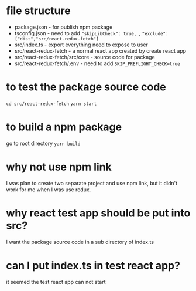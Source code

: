 # file structure
- package.json                      - for publish npm package
- tsconfig.json                     - need to add     ```"skipLibCheck": true, ```, ```"exclude": ["dist","src/react-redux-fetch"]```
- src/index.ts                      - export everything need to expose to user
- src/react-redux-fetch             - a normal react app created by create react app
- src/react-redux-fetch/src/core    - source code for package
- src/react-redux-fetch/.env        - need to add ```SKIP_PREFLIGHT_CHECK=true```

# to test the package source code
```cd src/react-redux-fetch```
```yarn start```

# to build a npm package
go to root directory
```yarn build```

# why not use npm link
I was plan to create two separate project and use npm link, but it didn't work for me when I was use redux.

# why react test app should be put into src?
I want the package source code in a sub directory of index.ts

# can I put index.ts in test react app?
it seemed the test react app can not start